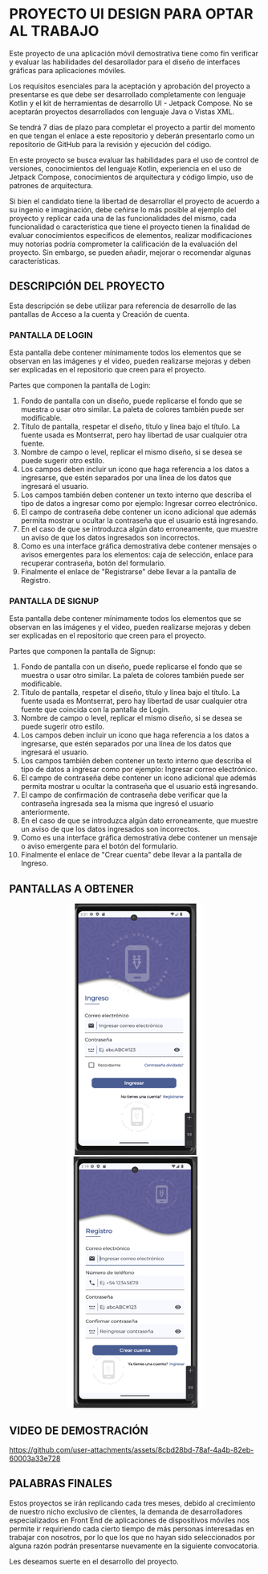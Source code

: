 # PROYECTO UI DESIGN PARA OPTAR AL TRABAJO

Este proyecto de una aplicación móvil demostrativa tiene como fin verificar y evaluar las habilidades del desarollador para el diseño de interfaces gráficas para aplicaciones móviles.

Los requisitos esenciales para la aceptación y aprobación del proyecto a presentarse es que debe ser desarrollado completamente con lenguaje Kotlin y el kit de herramientas de desarrollo UI - Jetpack Compose. No se aceptarán proyectos desarrollados con lenguaje Java o Vistas XML.

Se tendrá 7 días de plazo para completar el proyecto a partir del momento en que tengan el enlace a este repositorio y deberán presentarlo como un repositorio de GitHub para la revisión y ejecución del código.

En este proyecto se busca evaluar las habilidades para el uso de control de versiones, conocimientos del lenguaje Kotlin, experiencia en el uso de Jetpack Compose, conocimientos de arquitectura y código limpio, uso de patrones de arquitectura.

Si bien el candidato tiene la libertad de desarrollar el proyecto de acuerdo a su ingenio e imaginación, debe ceñirse lo más posible al ejemplo del proyecto y replicar cada una de las funcionalidades del mismo, cada funcionalidad o característica que tiene el proyecto tienen la finalidad de evaluar conocimientos específicos de elementos, realizar modificaciones muy notorias podría comprometer la calificación de la evaluación del proyecto. Sin embargo, se pueden añadir, mejorar o recomendar algunas características.

## DESCRIPCIÓN DEL PROYECTO

Esta descripción se debe utilizar para referencia de desarrollo de las pantallas de Acceso a la cuenta y Creación de cuenta.

### PANTALLA DE LOGIN

Esta pantalla debe contener mínimamente todos los elementos que se observan en las imágenes y el video, pueden realizarse mejoras y deben ser explicadas en el repositorio que creen para el proyecto.

Partes que componen la pantalla de Login:

1. Fondo de pantalla con un diseño, puede replicarse el fondo que se muestra o usar otro similar. La paleta de colores también puede ser modificable.
2. Título de pantalla, respetar el diseño, título y línea bajo el título. La fuente usada es Montserrat, pero hay libertad de usar cualquier otra fuente.
3. Nombre de campo o level, replicar el mismo diseño, si se desea se puede sugerir otro estilo.
4. Los campos deben incluir un icono que haga referencia a los datos a ingresarse, que estén separados por una línea de los datos que ingresará el usuario.
5. Los campos también deben contener un texto interno que describa el tipo de datos a ingresar como por ejemplo: Ingresar correo electrónico.
6. El campo de contraseña debe contener un icono adicional que además permita mostrar u ocultar la contraseña que el usuario está ingresando.
7. En el caso de que se introduzca algún dato erroneamente, que muestre un aviso de que los datos ingresados son incorrectos.
8. Como es una interface gráfica demostrativa debe contener mensajes o avisos emergentes para los elementos: caja de selección, enlace para recuperar contraseña, botón del formulario.
9. Finalmente el enlace de "Registrarse" debe llevar a la pantalla de Registro.

### PANTALLA DE SIGNUP

Esta pantalla debe contener mínimamente todos los elementos que se observan en las imágenes y el video, pueden realizarse mejoras y deben ser explicadas en el repositorio que creen para el proyecto.

Partes que componen la pantalla de Signup:

1. Fondo de pantalla con un diseño, puede replicarse el fondo que se muestra o usar otro similar. La paleta de colores también puede ser modificable.
2. Título de pantalla, respetar el diseño, título y línea bajo el título. La fuente usada es Montserrat, pero hay libertad de usar cualquier otra fuente que coincida con la pantalla de Login.
3. Nombre de campo o level, replicar el mismo diseño, si se desea se puede sugerir otro estilo.
4. Los campos deben incluir un icono que haga referencia a los datos a ingresarse, que estén separados por una línea de los datos que ingresará el usuario.
5. Los campos también deben contener un texto interno que describa el tipo de datos a ingresar como por ejemplo: Ingresar correo electrónico.
6. El campo de contraseña debe contener un icono adicional que además permita mostrar u ocultar la contraseña que el usuario está ingresando.
7. El campo de confirmación de contraseña debe verificar que la contraseña ingresada sea la misma que ingresó el usuario anteriormente.
8. En el caso de que se introduzca algún dato erroneamente, que muestre un aviso de que los datos ingresados son incorrectos.
9. Como es una interface gráfica demostrativa debe contener un mensaje o aviso emergente para el botón del formulario.
10. Finalmente el enlace de "Crear cuenta" debe llevar a la pantalla de Ingreso.

## PANTALLAS A OBTENER

<p align="center">
<img src="src/login.png" width="270" height="500"> <img src="src/signup.png" width="270" height="500">
</p>

## VIDEO DE DEMOSTRACIÓN

https://github.com/user-attachments/assets/8cbd28bd-78af-4a4b-82eb-60003a33e728

## PALABRAS FINALES

Estos proyectos se irán replicando cada tres meses, debido al crecimiento de nuestro nicho exclusivo de clientes, la demanda de desarrolladores especializados en Front End de aplicaciones de dispositivos móviles nos permite ir requiriendo cada cierto tiempo de más personas interesadas en trabajar con nosotros, por lo que los que no hayan sido seleccionados por alguna razón podrán presentarse nuevamente en la siguiente convocatoria.

Les deseamos suerte en el desarrollo del proyecto.





